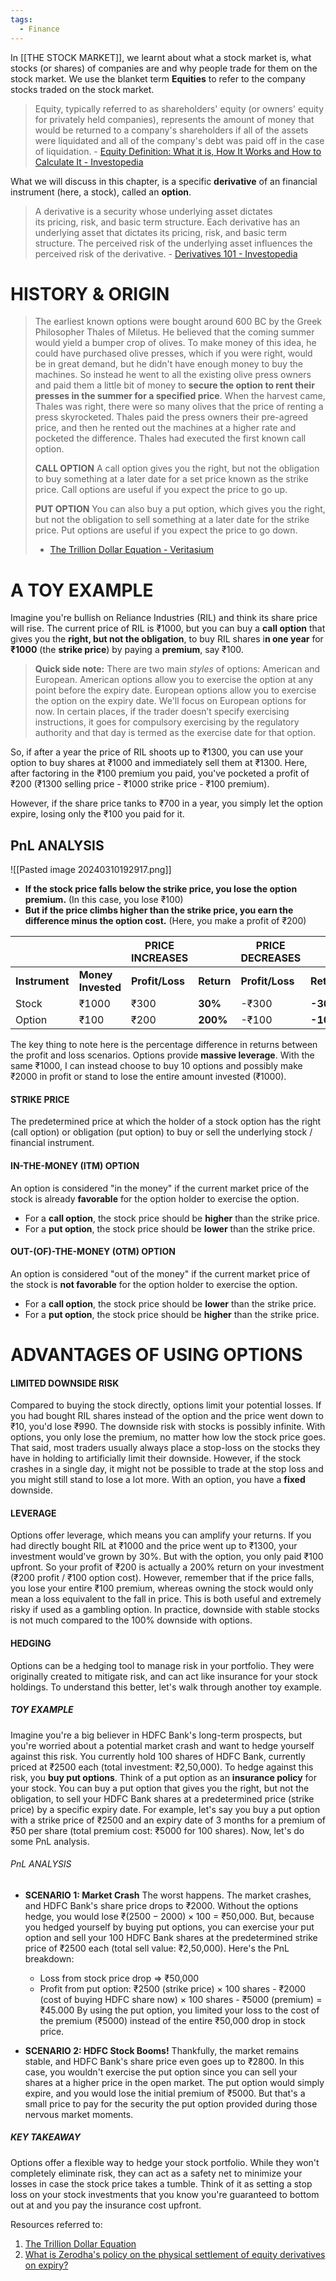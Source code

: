 ```yaml
---
tags:
  - Finance
---
```

In [[THE STOCK MARKET]], we learnt about what a stock market is, what stocks (or shares) of companies are and why people trade for them on the stock market. We use the blanket term **Equities** to refer to the company stocks traded on the stock market. 

> Equity, typically referred to as shareholders' equity (or owners' equity for privately held companies), represents the amount of money that would be returned to a company's shareholders if all of the assets were liquidated and all of the company's debt was paid off in the case of liquidation. - [Equity Definition: What it is, How It Works and How to Calculate It - Investopedia](https://www.investopedia.com/terms/e/equity.asp)

What we will discuss in this chapter, is a specific **derivative** of an financial instrument (here, a stock), called an **option**. 

>A derivative is a security whose underlying asset dictates its pricing, risk, and basic term structure. Each derivative has an underlying asset that dictates its pricing, risk, and basic term structure. The perceived risk of the underlying asset influences the perceived risk of the derivative. - [Derivatives 101 - Investopedia](https://www.investopedia.com/articles/optioninvestor/10/derivatives-101.asp)

# HISTORY & ORIGIN

>The earliest known options were bought around 600 BC by the Greek Philosopher Thales of Miletus. He believed that the coming summer would yield a bumper crop of olives. To make money of this idea, he could have purchased olive presses, which if you were right, would be in great demand, but he didn't have enough money to buy the machines. So instead he went to all the existing olive press owners and paid them a little bit of money to **secure the option to rent their presses in the summer for a specified price**. When the harvest came, Thales was right, there were so many olives that the price of renting a press skyrocketed. Thales paid the press owners their pre-agreed price, and then he rented out the machines at a higher rate and pocketed the difference. Thales had executed the first known call option.
>
>**CALL OPTION**
>A call option gives you the right, but not the obligation to buy something at a later date for a set price known as the strike price.  Call options are useful if you expect the price to go up.
>
>**PUT OPTION**
>You can also buy a put option, which gives you the right, but not the obligation to sell something at a later date for the strike price. Put options are useful if you expect the price to go down. 
>
>- [The Trillion Dollar Equation - Veritasium](https://www.youtube.com/watch?v=A5w-dEgIU1M&t=148s)

# A TOY EXAMPLE 
Imagine you're bullish on Reliance Industries (RIL) and think its share price will rise. The current price of RIL is ₹1000, but you can buy a **call option** that gives you the **right, but not the obligation**, to buy RIL shares i**n one year** for **₹1000** (the **strike price**) by paying a **premium**, say ₹100.

>**Quick side note:** There are two main *styles* of options: American and European. American options allow you to exercise the option at any point before the expiry date. European options allow you to exercise the option on the expiry date. We'll focus on European options for now. In certain places, if the trader doesn’t specify exercising instructions, it goes for compulsory exercising by the regulatory authority and that day is termed as the exercise date for that option.

So, if after a year the price of RIL shoots up to ₹1300, you can use your option to buy shares at ₹1000 and immediately sell them at ₹1300. Here, after factoring in the ₹100 premium you paid, you've pocketed a profit of ₹200 (₹1300 selling price - ₹1000 strike price - ₹100 premium).

However, if the share price tanks to ₹700 in a year, you simply let the option expire, losing only the ₹100 you paid for it.
## PnL ANALYSIS
![[Pasted image 20240310192917.png]]
- **If the stock price falls below the strike price, you lose the option premium.** (In this case, you lose ₹100)
- **But if the price climbs higher than the strike price, you earn the difference minus the option cost.** (Here, you make a profit of ₹200)

|                |                    | **PRICE INCREASES** |            | **PRICE DECREASES** |            |
| -------------- | ------------------ | ------------------- | ---------- | ------------------- | ---------- |
| **Instrument** | **Money Invested** | **Profit/Loss**     | **Return** | **Profit/Loss**     | **Return** |
| Stock          | ₹1000              | ₹300                | **30%**    | -₹300               | **-30%**   |
| Option         | ₹100               | ₹200                | **200%**   | -₹100               | **-100%**  |
The key thing to note here is the percentage difference in returns between the profit and loss scenarios. Options provide **massive leverage**. With the same ₹1000, I can instead choose to buy 10 options and possibly make ₹2000 in profit or stand to lose the entire amount invested (₹1000). 
#### STRIKE PRICE
The predetermined price at which the holder of a stock option has the right (call option) or obligation (put option) to buy or sell the underlying stock / financial instrument.
#### IN-THE-MONEY (ITM) OPTION
An option is considered "in the money" if the current market price of the stock is already **favorable** for the option holder to exercise the option.
- For a **call option**, the stock price should be **higher** than the strike price.
- For a **put option**, the stock price should be **lower** than the strike price.
#### OUT-(OF)-THE-MONEY (OTM) OPTION
An option is considered "out of the money" if the current market price of the stock is **not favorable** for the option holder to exercise the option.
- For a **call option**, the stock price should be **lower** than the strike price.
- For a **put option**, the stock price should be **higher** than the strike price.
# ADVANTAGES OF USING OPTIONS
#### LIMITED DOWNSIDE RISK
Compared to buying the stock directly, options limit your potential losses. If you had bought RIL shares instead of the option and the price went down to ₹10, you'd lose ₹990. The downside risk with stocks is possibly infinite. With options, you only lose the premium, no matter how low the stock price goes. That said, most traders usually always place a stop-loss on the stocks they have in holding to artificially limit their downside. However, if the stock crashes in a single day, it might not be possible to trade at the stop loss and you might still stand to lose a lot more. With an option, you have a **fixed** downside. 
#### LEVERAGE
Options offer leverage, which means you can amplify your returns. If you had directly bought RIL at ₹1000 and the price went up to ₹1300, your investment would've grown by 30%. But with the option, you only paid ₹100 upfront. So your profit of ₹200 is actually a 200% return on your investment (₹200 profit / ₹100 option cost). However, remember that if the price falls, you lose your entire ₹100 premium, whereas owning the stock would only mean a loss equivalent to the fall in price. This is both useful and extremely risky if used as a gambling option. In practice, downside with stable stocks is not much compared to the 100% downside with options. 
#### HEDGING
Options can be a hedging tool to manage risk in your portfolio. They were originally created to mitigate risk, and can act like insurance for your stock holdings. To understand this better, let's walk through another toy example. 
##### TOY EXAMPLE
Imagine you're a big believer in HDFC Bank's long-term prospects, but you're worried about a potential market crash and want to hedge yourself against this risk. You currently hold 100 shares of HDFC Bank, currently priced at ₹2500 each (total investment: ₹2,50,000). To hedge against this risk, you **buy put options**. Think of a put option as an **insurance policy** for your stock. You can buy a put option that gives you the right, but not the obligation, to sell your HDFC Bank shares at a predetermined price (strike price) by a specific expiry date. For example, let's say you buy a put option with a strike price of ₹2500 and an expiry date of 3 months for a premium of ₹50 per share (total premium cost: ₹5000 for 100 shares). Now, let's do some PnL analysis. 
###### PnL ANALYSIS
- **SCENARIO 1: Market Crash**
	The worst happens. The market crashes, and HDFC Bank's share price drops to ₹2000. Without the options hedge, you would lose ₹$(2500 - 2000) \times 100$ = ₹50,000. But, because you hedged yourself by buying put options, you can exercise your put option and sell your 100 HDFC Bank shares at the predetermined strike price of ₹2500 each (total sell value: ₹2,50,000). Here's the PnL breakdown:
	- Loss from stock price drop => ₹50,000
	- Profit from put option: ₹2500 (strike price) $\times$ 100 shares - ₹2000 (cost of buying HDFC share now) $\times$ 100 shares - ₹5000 (premium) = ₹45.000
	By using the put option, you limited your loss to the cost of the premium (₹5000) instead of the entire ₹50,000 drop in stock price. 
	
- **SCENARIO 2: HDFC Stock Booms!**
	Thankfully, the market remains stable, and HDFC Bank's share price even goes up to ₹2800. In this case, you wouldn't exercise the put option since you can sell your shares at a higher price in the open market. The put option would simply expire, and you would lose the initial premium of ₹5000. But that's a small price to pay for the security the put option provided during those nervous market moments.
##### KEY TAKEAWAY
Options offer a flexible way to hedge your stock portfolio. While they won't completely eliminate risk, they can act as a safety net to minimize your losses in case the stock price takes a tumble. Think of it as setting a stop loss on your stock investments that you know you're guaranteed to bottom out at and you pay the insurance cost upfront. 

Resources referred to: 
1. [The Trillion Dollar Equation](https://www.youtube.com/@veritasium)
2. [What is Zerodha's policy on the physical settlement of equity derivatives on expiry?](https://support.zerodha.com/category/trading-and-markets/margins/margin-leverage-and-product-and-order-types/articles/policy-on-physical-settlement)
